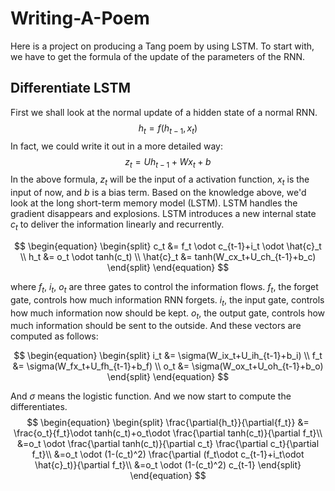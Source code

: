 # Writing-A-Poem

Here is a project on producing a Tang poem by using LSTM. To start with, we have to get the formula of the update of the parameters of the RNN.

## Differentiate LSTM

First we shall look at the normal update of a hidden state of a normal RNN.
$$
h_t=f(h_{t-1},x_t)
$$
In fact, we could write it out in a more detailed way:
$$
z_t=Uh_{t-1}+Wx_t+b
$$
In the above formula, $z_t$ will be the input of a activation function, $x_t$ is the input of now, and $b$ is a bias term. Based on the knowledge above, we'd look at the long short-term memory model (LSTM). LSTM handles the gradient disappears and explosions. LSTM introduces a new internal state $c_t$ to deliver the information linearly and recurrently. 

$$
\begin{equation} \begin{split} 
c_t &= f_t \odot c_{t-1}+i_t \odot \hat{c}_t  \\
h_t &= o_t \odot tanh(c_t) \\
\hat{c}_t &= tanh(W_cx_t+U_ch_{t-1}+b_c)
\end{split} \end{equation}
$$

where $f_t$, $i_t$, $o_t$ are three gates to control the information flows. $f_t$, the forget gate, controls how much information RNN forgets. $i_t$, the input gate, controls how much information now should be kept. $o_t$, the output gate, controls how much information should be sent to the outside. And these vectors are computed as follows:

$$
\begin{equation} \begin{split} 
i_t &= \sigma(W_ix_t+U_ih_{t-1}+b_i) \\
f_t &= \sigma(W_fx_t+U_fh_{t-1}+b_f) \\
o_t &= \sigma(W_ox_t+U_oh_{t-1}+b_o)
\end{split} \end{equation}
$$

And $\sigma$ means the logistic function. And we now start to compute the differentiates.
$$
\begin{equation} \begin{split} 
\frac{\partial{h_t}}{\partial{f_t}} 
&=  \frac{o_t}{f_t}\odot tanh(c_t)+o_t\odot \frac{\partial tanh(c_t)}{\partial f_t}\\
&=o_t \odot \frac{\partial tanh(c_t)}{\partial c_t} \frac{\partial c_t}{\partial f_t}\\
&=o_t \odot (1-(c_t)^2) \frac{\partial (f_t\odot c_{t-1}+i_t\odot \hat{c}_t)}{\partial f_t}\\
&=o_t \odot (1-(c_t)^2) c_{t-1}
\end{split} \end{equation}
$$
